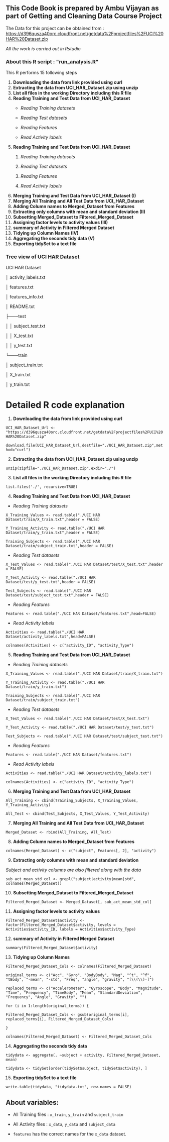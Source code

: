 ## **This Code Book is prepared by Ambu Vijayan as part of Getting and Cleaning Data Course Project**

The Data for this project can be obtained from : <https://d396qusza40orc.cloudfront.net/getdata%2Fprojectfiles%2FUCI%20HAR%20Dataset.zip>

*All the work is carried out in Rstudio*

### About this R script : "run_analysis.R"

This R performs 15 following steps

1.  **Downloading the data from link provided using curl**
2.  **Extracting the data from UCI_HAR_Dataset.zip using unzip**
3.  **List all files in the working Directory including this R file**
4.  **Reading Training and Test Data from UCI_HAR_Dataset**
    -   *Reading Training datasets*

    -   *Reading Test datasets*

    -   *Reading Features*

    -   *Read Activity labels*
5.  **Reading Training and Test Data from UCI_HAR_Dataset**
    1.  *Reading Training datasets*

    2.  *Reading Test datasets*

    3.  *Reading Features*

    4.  *Read Activity labels*
6.  **Merging Training and Test Data from UCI_HAR_Dataset (I)**
7.  **Merging All Training and All Test Data from UCI_HAR_Dataset**
8.  **Adding Column names to Merged_Dataset from Features**
9.  **Extracting only columns with mean and standard deviation (II)**
10. **Subsetting Merged_Dataset to Filtered_Merged_Dataset**
11. **Assigning factor levels to activity values (III)**
12. **summary of Activity in Filtered Merged Dataset**
13. **Tidying up Column Names (IV)**
14. **Aggregating the seconds tidy data (V)**
15. **Exporting tidySet to a text file**

### **Tree view of UCI HAR Dataset**

UCI HAR Dataset

│ activity_labels.txt

│ features.txt

│ features_info.txt

│ README.txt

├───test

│ │ subject_test.txt

│ │ X_test.txt

│ │ y_test.txt

└───train

│ subject_train.txt

│ X_train.txt

│ y_train.txt

# Detailed R code explanation

1.  **Downloading the data from link provided using curl**

`UCI_HAR_Dataset_Url <- "https://d396qusza40orc.cloudfront.net/getdata%2Fprojectfiles%2FUCI%20HAR%20Dataset.zip"`

`download.file(UCI_HAR_Dataset_Url,destfile="./UCI_HAR_Dataset.zip",method="curl")`

2.  **Extracting the data from UCI_HAR_Dataset.zip using unzip**

`unzip(zipfile="./UCI_HAR_Dataset.zip",exdir="./")`

3.  **List all files in the working Directory including this R file**

`list.files('./', recursive=TRUE)`

4.  **Reading Training and Test Data from UCI_HAR_Dataset**

-   *Reading Training datasets*

`X_Training_Values <- read.table("./UCI HAR Dataset/train/X_train.txt",header = FALSE)`

`Y_Training_Activity <- read.table("./UCI HAR Dataset/train/y_train.txt",header = FALSE)`

`Training_Subjects <- read.table("./UCI HAR Dataset/train/subject_train.txt",header = FALSE)`

-   *Reading Test datasets*

`X_Test_Values <- read.table("./UCI HAR Dataset/test/X_test.txt",header = FALSE)`

`Y_Test_Activity <- read.table("./UCI HAR Dataset/test/y_test.txt",header = FALSE)`

`Test_Subjects <- read.table("./UCI HAR Dataset/test/subject_test.txt",header = FALSE)`

-   *Reading Features*

`Features <- read.table("./UCI HAR Dataset/features.txt",head=FALSE)`

-   *Read Activity labels*

`Activities <- read.table("./UCI HAR Dataset/activity_labels.txt",head=FALSE)`

`colnames(Activities) <- c("activity_ID", "activity_Type")`

5.  **Reading Training and Test Data from UCI_HAR_Dataset**

-   *Reading Training datasets*

`X_Training_Values <- read.table("./UCI HAR Dataset/train/X_train.txt")`

`Y_Training_Activity <- read.table("./UCI HAR Dataset/train/y_train.txt")`

`Training_Subjects <- read.table("./UCI HAR Dataset/train/subject_train.txt")`

-   *Reading Test datasets*

`X_Test_Values <- read.table("./UCI HAR Dataset/test/X_test.txt")`

`Y_Test_Activity <- read.table("./UCI HAR Dataset/test/y_test.txt")`

`Test_Subjects <- read.table("./UCI HAR Dataset/test/subject_test.txt")`

-   *Reading Features*

`Features <- read.table("./UCI HAR Dataset/features.txt")`

-   *Read Activity labels*

`Activities <- read.table("./UCI HAR Dataset/activity_labels.txt")`

`colnames(Activities) <- c("activity_ID", "activity_Type")`

6.  **Merging Training and Test Data from UCI_HAR_Dataset**

`All_Training <- cbind(Training_Subjects, X_Training_Values, Y_Training_Activity)`

`All_Test <- cbind(Test_Subjects, X_Test_Values, Y_Test_Activity)`

7.  **Merging All Training and All Test Data from UCI_HAR_Dataset**

`Merged_Dataset <- rbind(All_Training, All_Test)`

8.  **Adding Column names to Merged_Dataset from Features**

`colnames(Merged_Dataset) <- c("subject", Features[, 2], "activity")`

9.  **Extracting only columns with mean and standard deviation**

*Subject and activity columns are also filtered along with the data*

`sub_act_mean_std_col <- grepl("subject|activity|mean|std", colnames(Merged_Dataset))`

10. **Subsetting Merged_Dataset to Filtered_Merged_Dataset**

`Filtered_Merged_Dataset <- Merged_Dataset[, sub_act_mean_std_col]`

11. **Assigning factor levels to activity values**

`Filtered_Merged_Dataset$activity <- factor(Filtered_Merged_Dataset$activity, levels = Activities$activity_ID, labels = Activities$activity_Type)`

12. **summary of Activity in Filtered Merged Dataset**

`summary(Filtered_Merged_Dataset$activity)`

13. **Tidying up Column Names**

`Filtered_Merged_Dataset_Cols <- colnames(Filtered_Merged_Dataset)`

`original_terms <- c("Acc", "Gyro", "BodyBody", "Mag", "^t", "^f", "tBody", "-mean", "-std", "Freq", "angle", "gravity", "[\\(\\)-]")`

`replaced_terms <- c("Accelerometer", "Gyroscope", "Body", "Magnitude", "Time", "Frequency", "TimeBody", "Mean", "StandardDeviation", "Frequency", "Angle", "Gravity", "")`

`for (i in 1:length(original_terms)) {`

`Filtered_Merged_Dataset_Cols <- gsub(original_terms[i], replaced_terms[i], Filtered_Merged_Dataset_Cols)`

`}`

`colnames(Filtered_Merged_Dataset) <- Filtered_Merged_Dataset_Cols`

14. **Aggregating the seconds tidy data**

`tidydata <- aggregate(. ~subject + activity, Filtered_Merged_Dataset, mean)`

`tidydata <- tidySet[order(tidySet$subject, tidySet$activity), ]`

15. **Exporting tidySet to a text file**

`write.table(tidydata, "tidydata.txt", row.names = FALSE)`

## About variables:

-   All Training files : `x_train`, `y_train` and `subject_train`

-    All Activity files : `x_data`, `y_data` and `subject_data`

-   `features` has the correct names for the `x_data` dataset.
